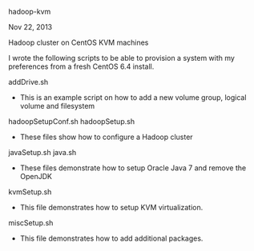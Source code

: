 hadoop-kvm

Nov 22, 2013

Hadoop cluster on CentOS KVM machines

I wrote the following scripts to be able to provision a system with my
preferences from a fresh CentOS 6.4 install.

addDrive.sh
- This is an example script on how to add a new volume group, logical volume
and filesystem

hadoopSetupConf.sh
hadoopSetup.sh
- These files show how to configure a Hadoop cluster

javaSetup.sh
java.sh
- These files demonstrate how to setup Oracle Java 7 and remove the OpenJDK

kvmSetup.sh
- This file demonstrates how to setup KVM virtualization.

miscSetup.sh
- This file demonstrates how to add additional packages.


